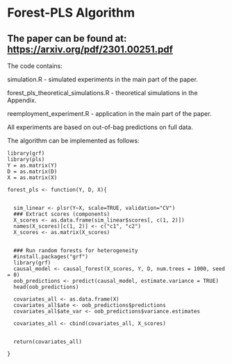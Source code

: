 # Forest-PLS Algorithm


## The paper can be found at: https://arxiv.org/pdf/2301.00251.pdf


The code contains:

simulation.R - simulated experiments in the main part of the paper.

forest_pls_theoretical_simulations.R - theoretical simulations in the Appendix.

reemployment_experiment.R -  application in the main part of the paper. 

All experiments are based on out-of-bag predictions on full data.

The algorithm can be implemented as follows:

```
library(grf)
library(pls)
Y = as.matrix(Y)
D = as.matrix(D)
X = as.matrix(X)

forest_pls <- function(Y, D, X){
  
  
  sim_linear <- plsr(Y~X, scale=TRUE, validation="CV")
  ### Extract scores (components)
  X_scores <- as.data.frame(sim_linear$scores[, c(1, 2)])
  names(X_scores)[c(1, 2)] <- c("c1", "c2")
  X_scores <- as.matrix(X_scores)
  
  
  ### Run random forests for heterogeneity
  #install.packages("grf")
  library(grf)
  causal_model <- causal_forest(X_scores, Y, D, num.trees = 1000, seed = 0)
  oob_predictions <- predict(causal_model, estimate.variance = TRUE)
  head(oob_predictions)
  
  covariates_all <- as.data.frame(X)
  covariates_all$ate <- oob_predictions$predictions
  covariates_all$ate_var <- oob_predictions$variance.estimates
  
  covariates_all <- cbind(covariates_all, X_scores)

  
  return(covariates_all)
  
}

```






